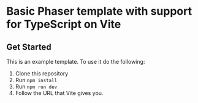 # Basic Phaser template with support for TypeScript on Vite
## Get Started
This is an example template. To use it do the following:
1. Clone this repository
2. Run `npm install`
3. Run `npm run dev`
4. Follow the URL that Vite gives you.